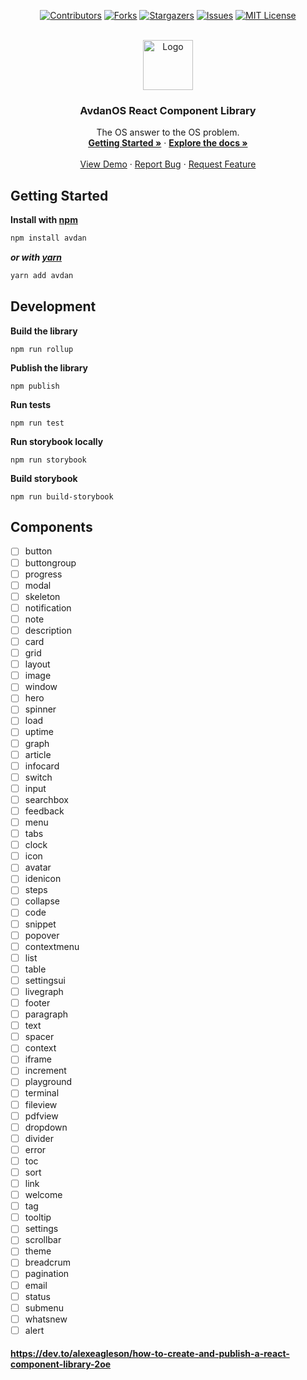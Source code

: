 <div id="top"></div>

<div align="center">
  
  [![Contributors][contributors-shield]][contributors-url]
  [![Forks][forks-shield]][forks-url]
  [![Stargazers][stars-shield]][stars-url]
  [![Issues][issues-shield]][issues-url]
  [![MIT License][license-shield]][license-url]
  
</div>


<!-- PROJECT LOGO -->
<br />
<div align="center">
  <a href="https://github.com/avdan-os/AvdanOS">
    <img src="https://yt3.ggpht.com/Y2utyqID6yqk9qCmocYB0yQIIeyutFne9S9Iuzwc1oIcj638T1H78yftOSemdTsx5sprv29TmQ=s88-c-k-c0x00ffffff-no-rj" alt="Logo" width="80" height="80">
  </a>

  <h3 align="center">AvdanOS <strong>React Component Library</strong></h3>

  <p align="center">
    The OS answer to the OS problem.
    <br />
    <a href="https://avdan-os.github.io"><ins><strong>Getting Started »</strong></ins></a>
    ·
    <a href="https://github.com/avdan-os/AvdanOS"><strong>Explore the docs »</strong></a>
    <br />
    <br />
    <a href="https://dynamicos.netlify.app/">View Demo</a>
    ·
    <a href="https://github.com/Avdan-OS/AvdanOS/issues/new?assignees=&labels=&template=bug_report.md">Report Bug</a>
    ·
    <a href="https://github.com/Avdan-OS/AvdanOS/issues/new?assignees=&labels=&template=feature_request.md">Request Feature</a>
  </p>
</div>

## Getting Started
**Install with [npm](https://npmjs.org/)**
```bash
npm install avdan
```
***or with [yarn](https://yarnpkg.com/)***
```bash
yarn add avdan
```

## Development
**Build the library**

```
npm run rollup
```

**Publish the library**

```
npm publish
```

**Run tests**

```
npm run test
```

**Run storybook locally**

```
npm run storybook
```

**Build storybook**

```
npm run build-storybook
```

## Components
- [ ] button
- [ ] buttongroup
- [ ] progress
- [ ] modal
- [ ] skeleton
- [ ] notification
- [ ] note
- [ ] description
- [ ] card
- [ ] grid
- [ ] layout
- [ ] image
- [ ] window
- [ ] hero
- [ ] spinner
- [ ] load
- [ ] uptime
- [ ] graph
- [ ] article
- [ ] infocard
- [ ] switch
- [ ] input
- [ ] searchbox
- [ ] feedback
- [ ] menu
- [ ] tabs
- [ ] clock
- [ ] icon
- [ ] avatar
- [ ] idenicon
- [ ] steps
- [ ] collapse
- [ ] code
- [ ] snippet
- [ ] popover
- [ ] contextmenu
- [ ] list
- [ ] table
- [ ] settingsui
- [ ] livegraph
- [ ] footer
- [ ] paragraph
- [ ] text
- [ ] spacer
- [ ] context
- [ ] iframe
- [ ] increment
- [ ] playground
- [ ] terminal
- [ ] fileview
- [ ] pdfview
- [ ] dropdown
- [ ] divider
- [ ] error
- [ ] toc
- [ ] sort
- [ ] link
- [ ] welcome
- [ ] tag
- [ ] tooltip
- [ ] settings
- [ ] scrollbar
- [ ] theme
- [ ] breadcrum
- [ ] pagination
- [ ] email
- [ ] status
- [ ] submenu
- [ ] whatsnew
- [ ] alert

<!-- MARKDOWN LINKS & IMAGES -->
[contributors-shield]: https://img.shields.io/npm/v/avdan?style=for-the-badge
[contributors-url]: https://github.com/avdan-os/AvdanOS/graphs/contributors
[forks-shield]: https://img.shields.io/snyk/vulnerabilities/npm/avdan?color=blue&style=for-the-badge
[forks-url]: https://github.com/avdan-os/AvdanOS/network/members
[stars-shield]: https://img.shields.io/github/stars/avdan-os/AvdanOS?style=for-the-badge
[stars-url]: https://github.com/avdan-os/AvdanOS/stargazers
[issues-shield]: https://img.shields.io/github/issues/avdan-os/AvdanOS?style=for-the-badge
[issues-url]: https://github.com/avdan-os/AvdanOS/issues
[license-shield]: https://img.shields.io/badge/LICENSE-MIT-orange?style=for-the-badge&logo=github
[license-url]: https://github.com/avdan-os/AvdanOS/blob/master/LICENSE
#### https://dev.to/alexeagleson/how-to-create-and-publish-a-react-component-library-2oe
